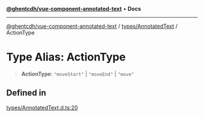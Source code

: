[**@ghentcdh/vue-component-annotated-text**](../../../README.md) • **Docs**

***

[@ghentcdh/vue-component-annotated-text](../../../modules.md) / [types/AnnotatedText](../README.md) / ActionType

# Type Alias: ActionType

> **ActionType**: `"moveStart"` \| `"moveEnd"` \| `"move"`

## Defined in

[types/AnnotatedText.d.ts:20](https://github.com/GhentCDH/vue_component_annotated_text/blob/6add7bb10a77b5452736ad4c56c99391d8dec5bd/src/types/AnnotatedText.d.ts#L20)
